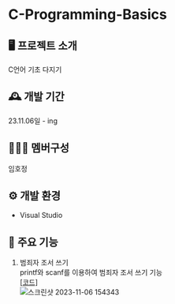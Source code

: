 # C-Programming-Basics

## 🖥️ 프로젝트 소개
C언어 기초 다지기

## 🕰️ 개발 기간
23.11.06일 - ing

## 🧑‍🤝‍🧑 멤버구성
임호정

## ⚙️ 개발 환경
- Visual Studio

## 📌 주요 기능
1. 범죄자 조서 쓰기 <br>
   printf와 scanf를 이용하여 범죄자 조서 쓰기 기능 <br>
   [[코드]](https://github.com/Hoj4/C-Programming-Basics/blob/master/MyProject/printfscanf.c) <br>
![스크린샷 2023-11-06 154343](https://github.com/Hoj4/C-Programming-Basics/assets/118800372/7a21c09d-c27f-4518-81ef-7b8b7ae1415c)

